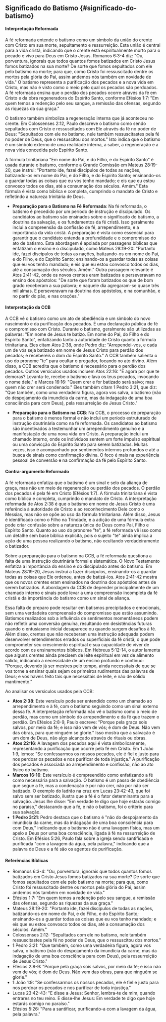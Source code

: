 ## Significado do Batismo {#significado-do-batismo}

#### Interpretação Reformada
A fé reformada entende o batismo como um símbolo da união do crente com Cristo em sua morte, sepultamento e ressurreição. Esta união é central para a vida cristã, indicando que o crente está espiritualmente morto para o pecado e vivo para Deus em Cristo Jesus. Romanos 6:3-4 diz: "Ou, porventura, ignorais que todos quantos fomos batizados em Cristo Jesus fomos batizados na sua morte? De sorte que fomos sepultados com ele pelo batismo na morte; para que, como Cristo foi ressuscitado dentre os mortos pela glória do Pai, assim andemos nós também em novidade de vida." O batismo representa a purificação dos pecados e a nova vida em Cristo, mas não é visto como o meio pelo qual os pecados são perdoados. A fé reformada ensina que o perdão dos pecados ocorre através da fé em Cristo e da obra regeneradora do Espírito Santo, conforme Efésios 1:7: "Em quem temos a redenção pelo seu sangue, a remissão das ofensas, segundo as riquezas da sua graça."

O batismo também simboliza a regeneração interna que já aconteceu no crente. Em Colossenses 2:12, Paulo descreve o batismo como sendo sepultados com Cristo e ressuscitados com Ele através da fé no poder de Deus: "Sepultados com ele no batismo, nele também ressuscitastes pela fé no poder de Deus, que o ressuscitou dos mortos." Isto indica que o batismo é um símbolo externo de uma realidade interna, a saber, a regeneração e a nova vida concedida pelo Espírito Santo.

A fórmula trinitariana "Em nome do Pai, e do Filho, e do Espírito Santo" é usada durante o batismo, conforme a Grande Comissão em Mateus 28:19-20, que instrui: "Portanto ide, fazei discípulos de todas as nações, batizando-os em nome do Pai, e do Filho, e do Espírito Santo; ensinando-os a guardar todas as coisas que eu vos tenho mandado; e eis que eu estou convosco todos os dias, até a consumação dos séculos. Amém." Esta fórmula é vista como bíblica e completa, cumprindo o mandato de Cristo e refletindo a natureza trinitária de Deus.

- **Preparação para o Batismo na Fé Reformada**: Na fé reformada, o batismo é precedido por um período de instrução e discipulado. Os candidatos ao batismo são ensinados sobre o significado do batismo, a doutrina da salvação, e os fundamentos da fé cristã. Isso geralmente inclui a compreensão da confissão de fé, arrependimento, e a importância da vida cristã. A preparação é vista como essencial para garantir que o candidato entenda a profundidade e o compromisso do ato de batismo. Esta abordagem é apoiada por passagens bíblicas que enfatizam o ensino e o discipulado, como Mateus 28:19-20: "Portanto ide, fazei discípulos de todas as nações, batizando-os em nome do Pai, e do Filho, e do Espírito Santo; ensinando-os a guardar todas as coisas que eu vos tenho mandado; e eis que eu estou convosco todos os dias, até a consumação dos séculos. Amém." Outra passagem relevante é Atos 2:41-42, onde os novos crentes eram batizados e perseveravam no ensino dos apóstolos: "De sorte que foram batizados os que de bom grado receberam a sua palavra; e naquele dia agregaram-se quase três mil almas. E perseveravam na doutrina dos apóstolos, e na comunhão, e no partir do pão, e nas orações."

#### Interpretação da CCB
A CCB vê o batismo como um ato de obediência e um símbolo do novo nascimento e da purificação dos pecados. É uma declaração pública de fé e compromisso com Cristo. Durante o batismo, geralmente são utilizadas as palavras: "Em nome de Jesus te batizo. Em nome do Pai, do Filho e do Espírito Santo", enfatizando tanto a autoridade de Cristo quanto a fórmula trinitariana. Eles citam Atos 2:38, onde Pedro diz: "Arrependei-vos, e cada um de vós seja batizado em nome de Jesus Cristo para perdão dos pecados; e recebereis o dom do Espírito Santo." A CCB também salienta o uso do pronome "te" para ocultar o pregador, focando no ato divino. Além disso, a CCB acredita que o batismo é necessário para o perdão dos pecados. Outros versículos usados incluem Atos 22:16: "E agora por que te demoras? Levanta-te, recebe o batismo e lava os teus pecados, invocando o nome dele," e Marcos 16:16: "Quem crer e for batizado será salvo; mas quem não crer será condenado." Eles também citam 1 Pedro 3:21, que diz: "Que também, como uma verdadeira figura, agora vos salva, o batismo (não do despojamento da imundícia da carne, mas da indagação de uma boa consciência para com Deus), pela ressurreição de Jesus Cristo."

- **Preparação para o Batismo na CCB**: Na CCB, o processo de preparação para o batismo é menos formal e não inclui um período estruturado de instrução doutrinária como na fé reformada. Os candidatos ao batismo são incentivados a testemunhar um arrependimento genuíno e a manifestação de uma nova vida em Cristo. A preparação inclui um chamado interno, onde os indivíduos sentem um forte impulso espiritual ou uma convicção do Espírito Santo para serem batizados. Muitas vezes, isso é acompanhado por sentimentos internos profundos e até a busca de sinais como confirmação divina. O foco é mais na experiência pessoal de conversão e na confirmação da fé pelo Espírito Santo.

#### Contra-argumento Reformado
A fé reformada enfatiza que o batismo é um sinal e selo da aliança de graça, mas não um meio de regeneração ou perdão dos pecados. O perdão dos pecados é pela fé em Cristo (Efésios 1:7). A fórmula trinitariana é vista como bíblica e completa, cumprindo o mandato de Cristo. A interpretação reformada de Atos 2:38 é que o batismo em nome de Jesus Cristo é uma referência à autoridade de Cristo e ao reconhecimento Dele como o Messias, mas não se opõe ao uso da fórmula trinitariana. Além disso, Jesus é identificado como o Filho na Trindade, e a adição de uma fórmula extra pode criar confusão sobre a natureza única de Deus como Pai, Filho e Espírito Santo. Quanto ao uso do pronome "te", a fé reformada vê isso como um detalhe sem base bíblica explícita, pois o sujeito "te" ainda implica a ação de uma pessoa realizando o batismo, não ocultando verdadeiramente o batizador.

Sobre a preparação para o batismo na CCB, a fé reformada questiona a falta de uma instrução doutrinária formal e sistemática. O Novo Testamento enfatiza a importância do ensino e do discipulado antes do batismo. Em Mateus 28:19-20, Jesus instrui a fazer discípulos, ensinando-os a guardar todas as coisas que Ele ordenou, antes de batizá-los. Atos 2:41-42 mostra que os novos crentes eram ensinados na doutrina dos apóstolos antes de serem batizados. A abordagem da CCB de depender principalmente de um chamado interno e sinais pode levar a uma compreensão incompleta da fé cristã e da importância do batismo como um sinal de aliança.

Essa falta de preparo pode resultar em batismos precipitados e emocionais, sem uma verdadeira compreensão do compromisso que estão assumindo. Batismos realizados sob a influência de sentimentos momentâneos podem não refletir uma conversão genuína, resultando em desistências futuras quando o entusiasmo inicial desaparece ou quando surgem desafios à fé. Além disso, crentes que não receberam uma instrução adequada podem desenvolver entendimentos errados ou superficiais da fé cristã, o que pode comprometer seu crescimento espiritual e sua capacidade de viver de acordo com os ensinamentos bíblicos. Em Hebreus 5:12-14, o autor lamenta que alguns crentes ainda precisem de leite espiritual em vez de alimento sólido, indicando a necessidade de um ensino profundo e contínuo: "Porque, devendo já ser mestres pelo tempo, ainda necessitais de que se vos torne a ensinar quais sejam os primeiros rudimentos das palavras de Deus; e vos haveis feito tais que necessitais de leite, e não de sólido mantimento."

Ao analisar os versículos usados pela CCB:
- **Atos 2:38**: Este versículo pode ser entendido como um chamado ao arrependimento e à fé, com o batismo seguindo como um sinal externo dessa fé. A interpretação reformada não vê o batismo como o meio de perdão, mas como um símbolo do arrependimento e da fé que trazem o perdão. Em Efésios 2:8-9, Paulo escreve: "Porque pela graça sois salvos, por meio da fé; e isso não vem de vós; é dom de Deus. Não vem das obras, para que ninguém se glorie." Isso mostra que a salvação é um dom de Deus, não algo alcançado através de rituais ou obras.
- **Atos 22:16**: A lavagem dos pecados aqui é vista simbolicamente, representando a purificação que ocorre pela fé em Cristo. Em 1 João 1:9, lemos: "Se confessarmos os nossos pecados, ele é fiel e justo para nos perdoar os pecados e nos purificar de toda injustiça." A purificação dos pecados é associada ao arrependimento e confissão, não ao ato físico do batismo.
- **Marcos 16:16**: Este versículo é compreendido como enfatizando a fé como necessária para a salvação. O batismo é um passo de obediência que segue a fé, mas a condenação é por não crer, não por não ser batizado. O exemplo do ladrão na cruz em Lucas 23:42-43, que foi salvo sem ser batizado, ilustra que a fé é o fator determinante para a salvação. Jesus lhe disse: "Em verdade te digo que hoje estarás comigo no paraíso," destacando que a fé, e não o batismo, foi o critério para sua salvação.
- **1 Pedro 3:21**: Pedro destaca que o batismo é "não do despojamento da imundícia da carne, mas da indagação de uma boa consciência para com Deus," indicando que o batismo não é uma lavagem física, mas um apelo a Deus por uma boa consciência, ligada à fé na ressurreição de Cristo. Em Efésios 5:26, Paulo fala sobre a igreja sendo santificada e purificada "com a lavagem da água, pela palavra," indicando que a palavra de Deus e a fé são os agentes de purificação.

#### Referências Bíblicas
- Romanos 6:3-4: "Ou, porventura, ignorais que todos quantos fomos batizados em Cristo Jesus fomos batizados na sua morte? De sorte que fomos sepultados com ele pelo batismo na morte; para que, como Cristo foi ressuscitado dentre os mortos pela glória do Pai, assim andemos nós também em novidade de vida."
- Efésios 1:7: "Em quem temos a redenção pelo seu sangue, a remissão das ofensas, segundo as riquezas da sua graça."
- Mateus 28:19-20: "Portanto ide, fazei discípulos de todas as nações, batizando-os em nome do Pai, e do Filho, e do Espírito Santo; ensinando-os a guardar todas as coisas que eu vos tenho mandado; e eis que eu estou convosco todos os dias, até a consumação dos séculos. Amém."
- Colossenses 2:12: "Sepultados com ele no batismo, nele também ressuscitastes pela fé no poder de Deus, que o ressuscitou dos mortos."
- 1 Pedro 3:21: "Que também, como uma verdadeira figura, agora vos salva, o batismo (não do despojamento da imundícia da carne, mas da indagação de uma boa consciência para com Deus), pela ressurreição de Jesus Cristo."
- Efésios 2:8-9: "Porque pela graça sois salvos, por meio da fé; e isso não vem de vós; é dom de Deus. Não vem das obras, para que ninguém se glorie."
- 1 João 1:9: "Se confessarmos os nossos pecados, ele é fiel e justo para nos perdoar os pecados e nos purificar de toda injustiça."
- Lucas 23:42-43: "E disse a Jesus: Senhor, lembra-te de mim, quando entrares no teu reino. E disse-lhe Jesus: Em verdade te digo que hoje estarás comigo no paraíso."
- Efésios 5:26: "Para a santificar, purificando-a com a lavagem da água, pela palavra."